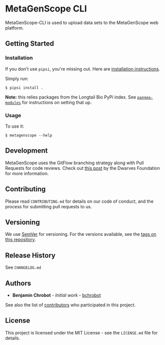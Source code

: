 # MetaGenScope CLI

MetaGenScope-CLI is used to upload data sets to the MetaGenScope web platform.

## Getting Started

### Installation

If you don't use `pipsi`, you're missing out.
Here are [installation instructions](https://github.com/mitsuhiko/pipsi#readme).

Simply run:

    $ pipsi install .

**Note:** this relies packages from the Longtail Bio PyPi index. See [`pangea-modules`](https://github.com/LongTailBio/pangea-modules/tree/develop#pangea-modules) for instructions on setting that up.

### Usage

To use it:

    $ metagenscope --help

## Development

MetaGenScope uses the GitFlow branching strategy along with Pull Requests for code reviews. Check out [this post](https://devblog.dwarvesf.com/post/git-best-practices/) by the Dwarves Foundation for more information.

## Contributing

Please read `CONTRIBUTING.md` for details on our code of conduct, and the process for submitting pull requests to us.

## Versioning

We use [SemVer](http://semver.org/) for versioning. For the versions available, see the [tags on this repository][project-tags].

## Release History

See `CHANGELOG.md`

## Authors

* **Benjamin Chrobot** - _Initial work_ - [bchrobot](https://github.com/bchrobot)

See also the list of [contributors][contributors] who participated in this project.

## License

This project is licensed under the MIT License - see the `LICENSE.md` file for details.


[project-tags]: https://github.com/longtailbio/python-metagenscope/tags
[contributors]: https://github.com/longtailbio/python-metagenscope/contributors
